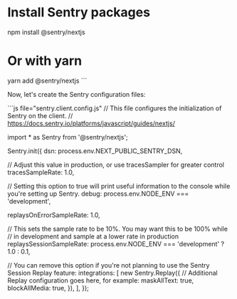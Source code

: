 # Install Sentry packages
npm install @sentry/nextjs

# Or with yarn
yarn add @sentry/nextjs
\`\`\`

Now, let's create the Sentry configuration files:

\`\`\`js file="sentry.client.config.js"
// This file configures the initialization of Sentry on the client.
// https://docs.sentry.io/platforms/javascript/guides/nextjs/

import * as Sentry from '@sentry/nextjs';

Sentry.init({
  dsn: process.env.NEXT_PUBLIC_SENTRY_DSN,
  
  // Adjust this value in production, or use tracesSampler for greater control
  tracesSampleRate: 1.0,
  
  // Setting this option to true will print useful information to the console while you're setting up Sentry.
  debug: process.env.NODE_ENV === 'development',

  replaysOnErrorSampleRate: 1.0,
  
  // This sets the sample rate to be 10%. You may want this to be 100% while
  // in development and sample at a lower rate in production
  replaysSessionSampleRate: process.env.NODE_ENV === 'development' ? 1.0 : 0.1,

  // You can remove this option if you're not planning to use the Sentry Session Replay feature:
  integrations: [
    new Sentry.Replay({
      // Additional Replay configuration goes here, for example:
      maskAllText: true,
      blockAllMedia: true,
    }),
  ],
});
